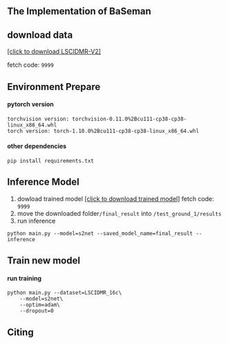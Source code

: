 ## The Implementation of BaSeman

## download data ##
[[click to download LSCIDMR-V2]](https://pan.baidu.com/s/1QUNNjWp_sKiFXE5cuZvc4w?pwd=9999)

fetch code: ```9999```
## Environment Prepare ##
#### pytorch version ####
```
torchvision version: torchvision-0.11.0%2Bcu111-cp38-cp38-linux_x86_64.whl
torch version: torch-1.10.0%2Bcu111-cp38-cp38-linux_x86_64.whl
```
#### other dependencies ####
```
pip install requirements.txt
```
## Inference Model ##
1. dowload trained model
[[click to download trained model]](https://pan.baidu.com/s/1J7wHYhlOJ9Z5Mb8Lwetarw?pwd=9999)
    fetch code: ```9999```
2. move the downloaded folder```/final_result``` into ```/test_ground_1/results```
3. run inference
```
python main.py --model=s2net --saved_model_name=final_result --inference
```

## Train new model ##
#### run training

```
python main.py --dataset=LSCIDMR_16c\
    --model=s2net\
    --optim=adam\
    --dropout=0
```
## Citing ##

```bibtex

```